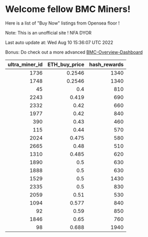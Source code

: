 # Welcome fellow BMC Miners!
Here is a list of "Buy Now" listings from Opensea floor !

Note: This is an unofficial site ! NFA DYOR

Last auto update at: Wed Aug 10 15:36:07 UTC 2022

Bonus: Do check out a more advanced [BMC-Overview-Dashboard](https://dune.com/defifunk/BMC-Overview-Dashboard)


|   ultra_miner_id |   ETH_buy_price |   hash_rewards |
|-----------------:|----------------:|---------------:|
|             1736 |          0.2546 |           1340 |
|             1748 |          0.2546 |           1340 |
|               45 |          0.4    |            810 |
|             2243 |          0.419  |            690 |
|             2332 |          0.42   |            660 |
|             1977 |          0.42   |            840 |
|              390 |          0.43   |            460 |
|              115 |          0.44   |            570 |
|             2024 |          0.475  |            580 |
|             2665 |          0.48   |            510 |
|             1310 |          0.485  |            620 |
|             1890 |          0.5    |            630 |
|             1888 |          0.5    |            630 |
|             1529 |          0.5    |           1430 |
|             2335 |          0.5    |            830 |
|             2059 |          0.51   |            530 |
|             1094 |          0.577  |            840 |
|               92 |          0.59   |            850 |
|             1846 |          0.65   |            760 |
|               98 |          0.688  |           1940 |